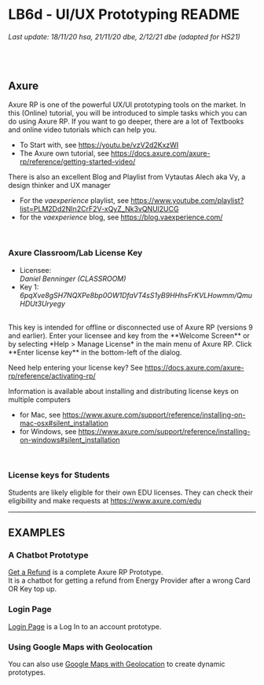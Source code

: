 # LB6d - UI/UX Prototyping README
###### Last update: 18/11/20 hsa, 21/11/20 dbe, 2/12/21 dbe (adapted for HS21)
</br>

## Axure
Axure RP is one of the powerful UX/UI prototyping tools on the market. In this (Online) tutorial, you will be introduced to simple tasks which you can do using Axure RP. 
If you want to go deeper, there are a lot of Textbooks and online video tutorials which can help you.
</br>
+ To Start with, see https://youtu.be/vzV2d2KxzWI   
+ The Axure own tutorial, see https://docs.axure.com/axure-rp/reference/getting-started-video/  

There is also an excellent Blog and Playlist from Vytautas Alech aka Vy, a design thinker and UX manager   
+ For the *vaexperience* playlist, see https://www.youtube.com/playlist?list=PLM2Dd2NIn2CrF2V-xQyZ_Nk3vQNUl2UCG  
+ for the *vaexperience* blog, see https://blog.vaexperience.com/
</br>

### Axure Classroom/Lab License Key
+ Licensee:  
*Daniel Benninger (CLASSROOM)*     
+ Key 1:  
*6pqXve8gSH7NQXPe8bp0OW1DfaVT4sS1yB9HHhsFrKVLHowmm/QmuHDUt3Uryegy*   
</br>
This key is intended for offline or disconnected use of Axure RP (versions 9 and earlier).  
Enter your licensee and key from the **Welcome Screen** or by selecting *Help > Manage License* in the main menu of Axure RP. Click **Enter license key** in the bottom-left of the dialog.

Need help entering your license key? See https://docs.axure.com/axure-rp/reference/activating-rp/  

Information is available about installing and distributing license keys on multiple computers  
+ for Mac, see https://www.axure.com/support/reference/installing-on-mac-osx#silent_installation  
+ for Windows, see https://www.axure.com/support/reference/installing-on-windows#silent_installation  
</br>

### License keys for Students  
Students are likely eligible for their own EDU licenses. 
They can check their eligibility and make requests at https://www.axure.com/edu

---
## EXAMPLES
### A Chatbot Prototype
[Get a Refund](https://github.com/sawubona-gmbh/KETE-HS20-WORK/blob/master/LB6c-UI-UX-Prototyping/Get%20a%20Refund.rp) is a complete Axure RP Prototype.  
It is a chatbot for getting a refund from Energy Provider after a wrong Card OR Key top up. 

### Login Page
[Login Page](https://github.com/sawubona-gmbh/KETE-HS20-WORK/blob/master/LB6c-UI-UX-Prototyping/Get%20a%20Refund.rp) is a Log In to an account prototype.  

### Using Google Maps with Geolocation
You can also use [Google Maps with Geolocation](https://github.com/sawubona-gmbh/KETE-HS20-WORK/blob/master/LB6c-UI-UX-Prototyping/John%20Krahenbuhl%20-%20Axure%20RP%20Prototyping%20Cookbook-PACKT%20(2014)-Chapter%202.pdf) to create dynamic prototypes.

